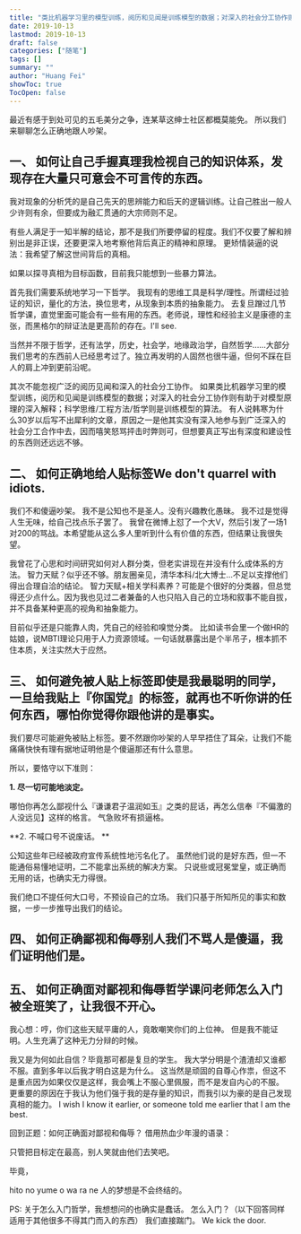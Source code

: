 ```yaml
---
title: "类比机器学习里的模型训练，阅历和见闻是训练模型的数据；对深入的社会分工协作则有助于对模型原理的深入解释；科学思维/工程方法/哲学则是训练模型的算法。"
date: 2019-10-13
lastmod: 2019-10-13
draft: false
categories: ["随笔"]
tags: []
summary: ""
author: "Huang Fei"
showToc: true
TocOpen: false
---
```


最近有感于到处可见的五毛美分之争，连某草这绅士社区都概莫能免。
所以我们来聊聊怎么正确地跟人吵架。

## **一、 如何让自己手握真理**我检视自己的知识体系，发现存在大量只可意会不可言传的东西。
我对现象的分析凭的是自己先天的思辨能力和后天的逻辑训练。让自己胜出一般人少许则有余，但要成为融汇贯通的大宗师则不足。

有些人满足于一知半解的结论，那不是我们所要停留的程度。我们不仅要了解和辨别出是非正误，还要更深入地考察他背后真正的精神和原理。
更矫情装逼的说法：我希望了解这世间背后的真相。

如果以探寻真相为目标函数，目前我只能想到一些暴力算法。

首先我们需要系统地学习一下哲学。
我现有的思维工具是科学/理性。所谓经过验证的知识，量化的方法，换位思考，从现象到本质的抽象能力。
去复旦蹭过几节哲学课，直觉里面可能会有一些有用的东西。老师说，理性和经验主义是康德的主张，而黑格尔的辩证法是更高阶的存在。I'll see.

当然并不限于哲学，还有法学，历史，社会学，地缘政治学，自然哲学……大部分我们思考的东西前人已经思考过了。独立再发明的人固然也很牛逼，但何不踩在巨人的肩上冲到更前沿呢。

其次不能忽视广泛的阅历见闻和深入的社会分工协作。
如果类比机器学习里的模型训练，阅历和见闻是训练模型的数据；对深入的社会分工协作则有助于对模型原理的深入解释；科学思维/工程方法/哲学则是训练模型的算法。
有人说韩寒为什么30岁以后写不出犀利的文章，原因之一是他其实没有深入地参与到广泛深入的社会分工合作中去，因而嘻笑怒骂抨击时弊则可，但想要真正写出有深度和建设性的东西则还远远不够。

## **二、 如何正确地给人贴标签**We don't quarrel with idiots.
我们不和傻逼吵架。
我不是公知也不是圣人。没有兴趣教化愚昧。
我不过是觉得人生无味，给自己找点乐子罢了。
我曾在微博上怼了一个大V，然后引发了一场1对200的骂战。本希望能从这么多人里听到什么有价值的东西，但结果让我很失望。

我曾花了心思和时间研究如何对人群分类，但老实讲现在并没有什么成体系的方法。
智力天赋？似乎还不够。朋友圈亲见，清华本科/北大博士...不足以支撑他们得出合理自洽的结论。
智力天赋+相关学科素养？可能是个很好的分类器，但总觉得还少点什么。因为我也见过二者兼备的人也只陷入自己的立场和叙事不能自拔，并不具备某种更高的视角和抽象能力。

目前似乎还是只能靠人肉，凭自己的经验和嗅觉分类。
比如读书会里一个做HR的姑娘，说MBTI理论只用于人力资源领域。一句话就暴露出是个半吊子，根本抓不住本质，关注实然大于应然。

## **三、 如何避免被人贴上标签**即使是我最聪明的同学，一旦给我贴上『你国党』的标签，就再也不听你讲的任何东西，哪怕你觉得你跟他讲的是事实。
我们要尽可能避免被贴上标签。要不然跟你吵架的人早早捂住了耳朵，让我们不能痛痛快快有理有据地证明他是个傻逼那还有什么意思。

所以，要恪守以下准则：

**1. 尽一切可能地淡定。**

哪怕你再怎么鄙视什么『谦谦君子温润如玉』之类的屁话，再怎么信奉『不偏激的人没远见】这样的格言。
气急败坏有损逼格。

**2. 不喊口号不说废话。 **

公知这些年已经被政府宣传系统性地污名化了。
虽然他们说的是好东西，但一不能通俗易懂地证明，二不能拿出系统的解决方案。
只说些或冠冕堂皇，或正确而无用的话，也确实无力得很。

我们绝口不提任何大口号，不预设自己的立场。
我们只基于所知所见的事实和数据，一步一步推导出我们的结论。

## **四、 如何正确鄙视和侮辱别人**我们不骂人是傻逼，我们证明他们是。

## **五、 如何正确面对鄙视和侮辱**哲学课问老师怎么入门被全班笑了，让我很不开心。
我心想：哼，你们这些天赋平庸的人，竟敢嘲笑你们的上位神。
但是我不能证明。人生充满了这种无力分辩的时候。

我又是为何如此自信？毕竟那可都是复旦的学生。
我大学分明是个渣渣却又谁都不服。直到多年以后我才明白这是为什么。
这当然是顽固的自尊心作祟，但这不是重点因为如果仅仅是这样，我会嘴上不服心里佩服，而不是发自内心的不服。
更重要的原因在于我认为他们强于我的是存量的知识，而我引以为豪的是自己发现真相的能力。
I wish I know it earlier, or someone told me earlier that I am the best.

回到正题：如何正确面对鄙视和侮辱？
借用热血少年漫的语录：

只管把目标定在最高，别人笑就由他们去笑吧。

毕竟，

hito no yume o wa ra ne
人的梦想是不会终结的。

PS:
关于怎么入门哲学，我想想问的也确实是蠢话。
怎么入门？（以下回答同样适用于其他很多不得其门而入的东西）
我们直接踹门。
We kick the door.